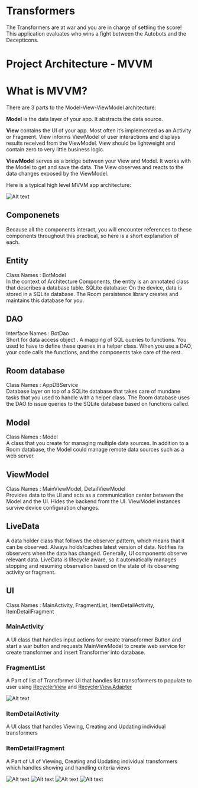 # Transformers
The Transformers are at war and you are in charge of settling the score! 
This application evaluates who wins a fight between the Autobots and the Decepticons.

# Project Architecture - MVVM  

# What is MVVM?
There are 3 parts to the Model-View-ViewModel architecture:

**Model** is the data layer of your app. It abstracts the data source.

**View** contains the UI of your app. Most often it’s implemented as an Activity or Fragment. View informs ViewModel of user interactions and displays results received from the ViewModel. View should be lightweight and contain zero to very little business logic.

**ViewModel** serves as a bridge between your View and Model. It works with the Model to get and save the data. The View observes and reacts to the data changes exposed by the ViewModel.

Here is a typical high level MVVM app architecture:

![Alt text](https://cdn-images-1.medium.com/max/800/1*tO9RsrblUPOv_u0loUM97g.png)

## Componenets
Because all the components interact, you will encounter references to these components throughout this practical, so here is a short explanation of each.

## Entity 
Class Names : BotModel<br />
In the context of Architecture Components, the entity is an annotated class that describes a database table.
SQLite database: On the device, data is stored in a SQLite database. The Room persistence library creates and maintains this database for you.

## DAO
Interface Names : BotDao<br />
Short for data access object . A mapping of SQL queries to functions. You used to have to define these queries in a helper class. When you use a DAO, your code calls the functions, and the components take care of the rest.

## Room database
Class Names : AppDBService<br />
Database layer on top of a SQLite database that takes care of mundane tasks that you used to handle with a helper class. The Room database uses the DAO to issue queries to the SQLite database based on functions called.

## Model
Class Names : Model<br />
A class that you create for managing multiple data sources. In addition to a Room database, the Model could manage remote data sources such as a web server.

## ViewModel
Class Names : MainViewModel, DetailViewModel<br />
Provides data to the UI and acts as a communication center between the Model and the UI. Hides the backend from the UI. ViewModel instances survive device configuration changes.

## LiveData
A data holder class that follows the observer pattern, which means that it can be observed. Always holds/caches latest version of data. Notifies its observers when the data has changed. Generally, UI components observe relevant data. LiveData is lifecycle aware, so it automatically manages stopping and resuming observation based on the state of its observing activity or fragment.

## UI
Class Names : MainActivity, FragmentList, ItemDetailActivity, ItemDetailFragment
### MainActivity 
A UI class that handles input actions for create transoformer Button and start a war button and requests MainViewModel to create web service for create transformer and insert Transformer into database.

### FragmentList
A Part of list of Transformer UI that handles list transoformers to populate to user using [RecyclerView](https://developer.android.com/reference/android/support/v7/widget/RecyclerView) and [RecyclerView.Adapter](https://developer.android.com/reference/android/support/v7/widget/RecyclerView.Adapter)

![Alt text](https://raw.githubusercontent.com/manojvemuru941/Practice/master/TransformersAE/screenshots/Main%20Screen.png)

### ItemDetailActivity
A UI class that handles Viewing, Creating and Updating individual transformers

### ItemDetailFragment
A Part of UI of Viewing, Creating and Updating individual transformers which handles showing and handling criteria views

![Alt text](https://raw.githubusercontent.com/manojvemuru941/Practice/master/TransformersAE/screenshots/Create.png)
![Alt text](https://raw.githubusercontent.com/manojvemuru941/Practice/master/TransformersAE/screenshots/Update.png)
![Alt text](https://raw.githubusercontent.com/manojvemuru941/Practice/master/TransformersAE/screenshots/View1.png)
![Alt text](https://raw.githubusercontent.com/manojvemuru941/Practice/master/TransformersAE/screenshots/View2.png)


